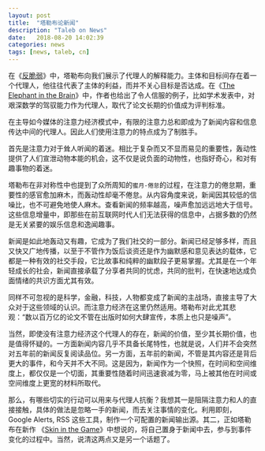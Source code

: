 ```yaml
---
layout: post
title:  "塔勒布论新闻"
description: "Taleb on News"
date:   2018-08-20 14:02:39
categories: news
tags: [news, taleb, cn]
---
```


在《[反脆弱](https://book.douban.com/subject/25782902/)》中，塔勒布向我们展示了代理人的解释能力。主体和目标间存在着一个代理人，他往往代表了主体的利益，而并不关心目标是否达成。在《[The Elephant in the Brain](https://book.douban.com/subject/27612613/)》中，作者也给出了令人信服的例子，比如学术发表中，对艰深数学的驾驭能力作为代理人，取代了论文长期的价值成为评判标准。

在主导如今媒体的注意力经济模式中，有限的注意力总和即成为了新闻内容和信息传达中间的代理人。因此人们使用注意力的特点成为了制胜手。

首先是注意力对于耸人听闻的着迷。相比于复杂而又不显而易见的重要性，轰动性提供了人们宣泄动物本能的机会，这不仅是说负面的动物性，也指好奇心，和对有趣事物的着迷。

塔勒布在非对称性中也提到了众所周知的`蜜月-倦怠`的过程，在注意力的倦怠期，重要性的感官愈加麻木，而轰动性却毫不倦怠。从内容角度来说，新闻因其较低的信噪比，也不可避免地使人麻木。查看新闻的频率越高，噪声愈加远远地大于信号。这些信息增量中，即那些在前互联网时代人们无法获得的信息中，占据多数的仍然是无关紧要的娱乐信息和逸闻趣事。

新闻是如此地轰动又有趣，它成为了我们社交的一部分。新闻已经足够多样，而且又快又广地传播，以至于不管作为饭后谈资还是作为幽默感和意见表达的载体，它都是一种有效的社交手段，它比故事和纯粹的幽默段子更易掌握。尤其是在一个年轻成长的社会，新闻直接承载了分享者共同的忧虑，共同的批判，在快速地达成负面情绪的共识方面尤其有效。

同样不可忽视的是科学，金融，科技，人物都变成了新闻的主战场，直接主导了大众对于这些领域的认识。而注意力经济在这里仍然适用。塔勒布对此尤其悲观：“数以百万亿的论文不管在出版时如何大肆宣传，本质上也只是噪声”。

当然，即使没有注意力经济这个代理人的存在，新闻的价值，至少其长期价值，也是值得怀疑的。一方面新闻内容几乎不具备长尾特性，也就是说，人们并不会突然对五年前的新闻反复阅读品位。另一方面，五年前的新闻，不管是其内容还是背后更大的事件，和今天并不大不同。这是因为，新闻作为一个快照，在时间和空间维度上，都仅仅是一个切面，其重要性随着时间迅速衰减为零，马上被其他在时间或空间维度上更宽的材料所取代。

那么，有哪些切实的行动可以用来与代理人抗衡？我想其一是阻隔注意力和人的直接接触，具体的做法是忽略一手的新闻，而去关注事情的变化。利用即刻，Google Alerts, RSS 这些工具，制作一个可配置的新闻输出源。其二，正如塔勒布在新作 《[Skin in the Game](https://book.douban.com/subject/27200412/)》中想说的，将自己置身于新闻中去，参与到事件变化的过程中。当然，说清这两点又是另一个话题了。
